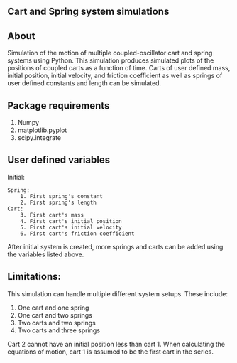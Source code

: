 Cart and Spring system simulations
---------------------------------------------------

About
---------

Simulation of the motion of multiple coupled-oscillator cart and spring systems using Python. This simulation produces simulated plots of the positions of coupled carts as a function of time. Carts of user defined mass, initial position, initial velocity, and friction coefficient as well as springs of user defined constants and length can be simulated.


Package requirements
--------------------------------

1. Numpy
2. matplotlib.pyplot
3. scipy.integrate

User defined variables
--------------------------------

Initial:

    Spring:
        1. First spring's constant
        2. First spring's length
    Cart:
        3. First cart's mass
        4. First cart's initial position
        5. First cart's initial velocity
        6. First cart's friction coefficient
        
After initial system is created, more springs and carts can be added using the variables listed above.

Limitations:
----------------

This simulation can handle multiple different system setups. These include:
1. One cart and one spring
2. One cart and two springs
3. Two carts and two springs
4. Two carts and three springs

Cart 2 cannot have an initial position less than cart 1. When calculating the equations of motion, cart 1 is assumed to be the first cart in the series. 
